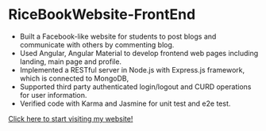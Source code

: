# RiceBookWebsite-FrontEnd
- Built a Facebook-like website for students to post blogs and communicate with others by commenting blog.
- Used Angular, Angular Material to develop frontend web pages including landing, main page and profile.
- Implemented a RESTful server in Node.js with Express.js framework, which is connected to MongoDB,
- Supported third party authenticated login/logout and CURD operations for user information.
- Verified code with Karma and Jasmine for unit test and e2e test.   
   
[Click here to start visiting my website!](https://ricebook-hd25.surge.sh)
